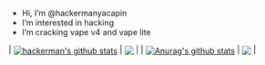 - Hi, I’m @hackermanyacapin
- I’m interested in hacking 
- I’m cracking vape v4 and vape lite 

| <a href="https://github.com/anuraghazra/github-readme-stats"><img align="center" src="https://github-readme-stats.vercel.app/api?username=hackermanyacapin&show_icons=true&include_all_commits=true&theme=buefy&hide_border=true" alt="hackerman's github stats" /></a> | <a href="https://github.com/anuraghazra/github-readme-stats"><img align="center" src="https://github-readme-stats.vercel.app/api/top-langs/?username=anuraghazra&layout=compact&theme=buefy&hide_border=true" /></a> |
| <a href="https://github.com/anuraghazra/github-readme-stats"><img align="center" src="https://github-readme-stats.vercel.app/api?username=hackermanyacapin&show_icons=true&include_all_commits=true&theme=buefy&hide_border=true" alt="Anurag's github stats" /></a> | <a href="https://github.com/anuraghazra/github-readme-stats"><img align="center" src="https://github-readme-stats.vercel.app/api/top-langs/?username=anuraghazra&layout=compact&theme=buefy&hide_border=true" /></a> |
